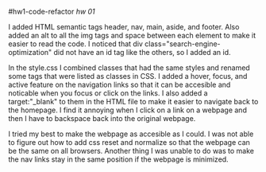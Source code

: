 #hw1-code-refactor
*hw 01*

I added HTML semantic tags header, nav, main, aside, and footer. Also added an alt to all the img tags and space between each element to make it easier to read the code. I noticed that div class="search-engine-optimization" did not have an id tag like the others, so I added an id. 

In the style.css I combined classes that had the same styles and renamed some tags that were listed as classes in CSS. I added a hover, focus, and active feature on the navigation links so that it can be accesible and noticable when you focus or click on the links. I also added a target:"_blank" to them in the HTML file to make it easier to navigate back to the homepage. I find it annoying when I click on a link on a webpage and then I have to backspace back into the original webpage. 

I tried my best to make the webpage as accesible as I could. I was not able to figure out how to add css reset and normalize so that the webpage can be the same on all browsers. Another thing I was unable to do was to make the nav links stay in the same position if the webpage is minimized. 